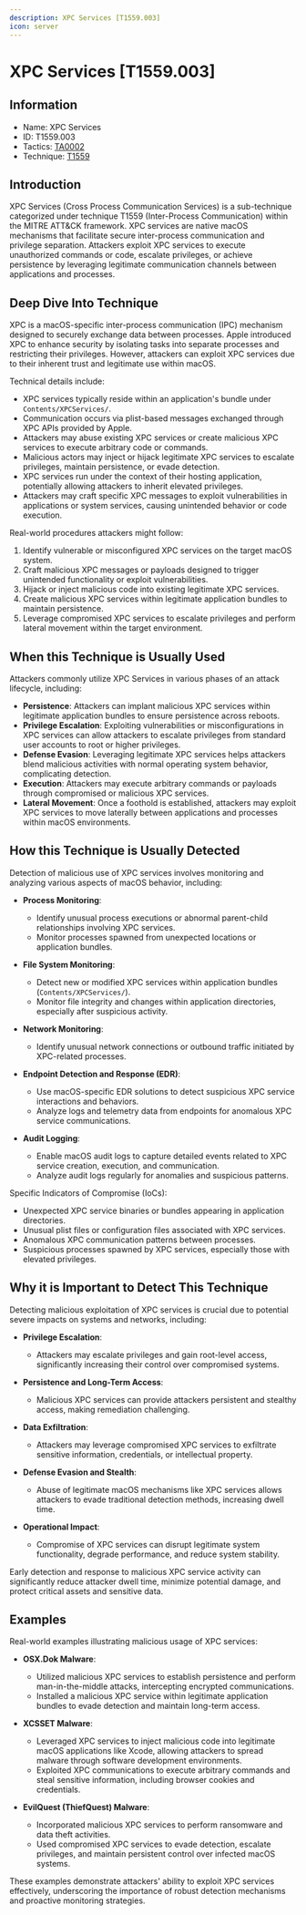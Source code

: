 ```yaml
---
description: XPC Services [T1559.003]
icon: server
---
```


# XPC Services [T1559.003]

## Information

- Name: XPC Services
- ID: T1559.003
- Tactics: [TA0002](../TA0002/TA0002.md)
- Technique: [T1559](./T1559.md)

## Introduction

XPC Services (Cross Process Communication Services) is a sub-technique categorized under technique T1559 (Inter-Process Communication) within the MITRE ATT&CK framework. XPC services are native macOS mechanisms that facilitate secure inter-process communication and privilege separation. Attackers exploit XPC services to execute unauthorized commands or code, escalate privileges, or achieve persistence by leveraging legitimate communication channels between applications and processes.

## Deep Dive Into Technique

XPC is a macOS-specific inter-process communication (IPC) mechanism designed to securely exchange data between processes. Apple introduced XPC to enhance security by isolating tasks into separate processes and restricting their privileges. However, attackers can exploit XPC services due to their inherent trust and legitimate use within macOS.

Technical details include:

- XPC services typically reside within an application's bundle under `Contents/XPCServices/`.
- Communication occurs via plist-based messages exchanged through XPC APIs provided by Apple.
- Attackers may abuse existing XPC services or create malicious XPC services to execute arbitrary code or commands.
- Malicious actors may inject or hijack legitimate XPC services to escalate privileges, maintain persistence, or evade detection.
- XPC services run under the context of their hosting application, potentially allowing attackers to inherit elevated privileges.
- Attackers may craft specific XPC messages to exploit vulnerabilities in applications or system services, causing unintended behavior or code execution.

Real-world procedures attackers might follow:

1. Identify vulnerable or misconfigured XPC services on the target macOS system.
2. Craft malicious XPC messages or payloads designed to trigger unintended functionality or exploit vulnerabilities.
3. Hijack or inject malicious code into existing legitimate XPC services.
4. Create malicious XPC services within legitimate application bundles to maintain persistence.
5. Leverage compromised XPC services to escalate privileges and perform lateral movement within the target environment.

## When this Technique is Usually Used

Attackers commonly utilize XPC Services in various phases of an attack lifecycle, including:

- **Persistence**: Attackers can implant malicious XPC services within legitimate application bundles to ensure persistence across reboots.
- **Privilege Escalation**: Exploiting vulnerabilities or misconfigurations in XPC services can allow attackers to escalate privileges from standard user accounts to root or higher privileges.
- **Defense Evasion**: Leveraging legitimate XPC services helps attackers blend malicious activities with normal operating system behavior, complicating detection.
- **Execution**: Attackers may execute arbitrary commands or payloads through compromised or malicious XPC services.
- **Lateral Movement**: Once a foothold is established, attackers may exploit XPC services to move laterally between applications and processes within macOS environments.

## How this Technique is Usually Detected

Detection of malicious use of XPC services involves monitoring and analyzing various aspects of macOS behavior, including:

- **Process Monitoring**:

  - Identify unusual process executions or abnormal parent-child relationships involving XPC services.
  - Monitor processes spawned from unexpected locations or application bundles.

- **File System Monitoring**:

  - Detect new or modified XPC services within application bundles (`Contents/XPCServices/`).
  - Monitor file integrity and changes within application directories, especially after suspicious activity.

- **Network Monitoring**:

  - Identify unusual network connections or outbound traffic initiated by XPC-related processes.

- **Endpoint Detection and Response (EDR)**:

  - Use macOS-specific EDR solutions to detect suspicious XPC service interactions and behaviors.
  - Analyze logs and telemetry data from endpoints for anomalous XPC service communications.

- **Audit Logging**:
  - Enable macOS audit logs to capture detailed events related to XPC service creation, execution, and communication.
  - Analyze audit logs regularly for anomalies and suspicious patterns.

Specific Indicators of Compromise (IoCs):

- Unexpected XPC service binaries or bundles appearing in application directories.
- Unusual plist files or configuration files associated with XPC services.
- Anomalous XPC communication patterns between processes.
- Suspicious processes spawned by XPC services, especially those with elevated privileges.

## Why it is Important to Detect This Technique

Detecting malicious exploitation of XPC services is crucial due to potential severe impacts on systems and networks, including:

- **Privilege Escalation**:

  - Attackers may escalate privileges and gain root-level access, significantly increasing their control over compromised systems.

- **Persistence and Long-Term Access**:

  - Malicious XPC services can provide attackers persistent and stealthy access, making remediation challenging.

- **Data Exfiltration**:

  - Attackers may leverage compromised XPC services to exfiltrate sensitive information, credentials, or intellectual property.

- **Defense Evasion and Stealth**:

  - Abuse of legitimate macOS mechanisms like XPC services allows attackers to evade traditional detection methods, increasing dwell time.

- **Operational Impact**:
  - Compromise of XPC services can disrupt legitimate system functionality, degrade performance, and reduce system stability.

Early detection and response to malicious XPC service activity can significantly reduce attacker dwell time, minimize potential damage, and protect critical assets and sensitive data.

## Examples

Real-world examples illustrating malicious usage of XPC services:

- **OSX.Dok Malware**:

  - Utilized malicious XPC services to establish persistence and perform man-in-the-middle attacks, intercepting encrypted communications.
  - Installed a malicious XPC service within legitimate application bundles to evade detection and maintain long-term access.

- **XCSSET Malware**:

  - Leveraged XPC services to inject malicious code into legitimate macOS applications like Xcode, allowing attackers to spread malware through software development environments.
  - Exploited XPC communications to execute arbitrary commands and steal sensitive information, including browser cookies and credentials.

- **EvilQuest (ThiefQuest) Malware**:
  - Incorporated malicious XPC services to perform ransomware and data theft activities.
  - Used compromised XPC services to evade detection, escalate privileges, and maintain persistent control over infected macOS systems.

These examples demonstrate attackers' ability to exploit XPC services effectively, underscoring the importance of robust detection mechanisms and proactive monitoring strategies.
